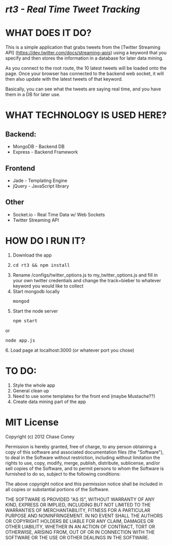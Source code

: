*rt3 - Real Time Tweet Tracking*
==============================

WHAT DOES IT DO?
================

This is a simple application that grabs tweets from the [Twitter Streaming API] (https://dev.twitter.com/docs/streaming-apis) using a keyword that you specify and then stores the information in a database for later data mining.

As you connect to the root route, the 10 latest tweets will be loaded onto the page. Once your browser has connected to the backend web socket, it will then also update with the latest tweets of that keyword.

Basically, you can see what the tweets are saying real time, and you have them in a DB for later use.

WHAT TECHNOLOGY IS USED HERE?
=============================

Backend:
--------
* MongoDB - Backend DB
* Express - Backend Framework

Frontend
--------
* Jade - Templating Engine
* jQuery - JavaScript library

Other
-----
* Socket.io - Real Time Data w/ Web Sockets
* Twitter Streaming API

HOW DO I RUN IT?
==================

1. Download the app
2. <pre>cd rt3 && npm install</pre>
3. Rename /configs/twitter_options.js to my_twitter_options.js and fill in your own twitter credentials and change the track=bieber to whatever keyword you would like to collect
4. Start mongodb locally
    <pre>mongod</pre>
5. Start the node server
    <pre>npm start</pre>
or
    <pre>node app.js</pre>
6. Load page at localhost:3000 (or whatever port you chose)

TO DO:
======

1. Style the whole app
2. General clean up
3. Need to use some templates for the front end (maybe Mustache??)
4. Create data mining part of the app

MIT License
===========

Copyright (c) 2012 Chase Coney

Permission is hereby granted, free of charge, to any person obtaining a
copy of this software and associated documentation files (the "Software"),
to deal in the Software without restriction, including without limitation
the rights to use, copy, modify, merge, publish, distribute, sublicense,
and/or sell copies of the Software, and to permit persons to whom the
Software is furnished to do so, subject to the following conditions:

The above copyright notice and this permission notice shall be included in
all copies or substantial portions of the Software.

THE SOFTWARE IS PROVIDED "AS IS", WITHOUT WARRANTY OF ANY KIND, EXPRESS OR
IMPLIED, INCLUDING BUT NOT LIMITED TO THE WARRANTIES OF MERCHANTABILITY,
FITNESS FOR A PARTICULAR PURPOSE AND NONINFRINGEMENT. IN NO EVENT SHALL
THE AUTHORS OR COPYRIGHT HOLDERS BE LIABLE FOR ANY CLAIM, DAMAGES OR OTHER
LIABILITY, WHETHER IN AN ACTION OF CONTRACT, TORT OR OTHERWISE, ARISING
FROM, OUT OF OR IN CONNECTION WITH THE SOFTWARE OR THE USE OR OTHER
DEALINGS IN THE SOFTWARE.